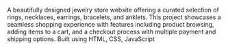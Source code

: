 A beautifully designed jewelry store website offering a curated selection of rings, necklaces, earrings, bracelets, and anklets. This project showcases a seamless shopping experience with features including product browsing, adding items to a cart, and a checkout process with multiple payment and shipping options. Built using HTML, CSS, JavaScript
